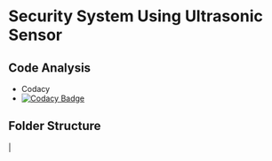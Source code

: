 # Security System Using Ultrasonic Sensor 


## Code Analysis
* Codacy
* [![Codacy Badge](https://app.codacy.com/project/badge/Grade/b347b573cc6e431bbd7a2f2b4e9b15e1)](https://www.codacy.com/gh/Ambikass/M2-EmbSys/dashboard?utm_source=github.com&amp;utm_medium=referral&amp;utm_content=Ambikass/M2-EmbSys&amp;utm_campaign=Badge_Grade)


## Folder Structure
|
